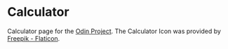 # Calculator
Calculator page for the [Odin Project](https://www.theodinproject.com/lessons/foundations-calculator). The Calculator Icon was provided by [Freepik - Flaticon](https://www.flaticon.com/free-icons/calculator).<br /><br />